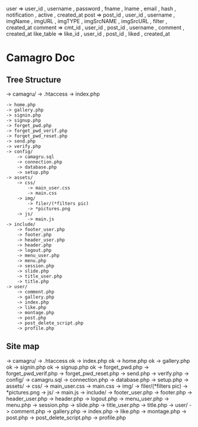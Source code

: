user        => user_id , username , password , fname , lname , email , hash , notification , active , created_at
post        => post_id , user_id , username , imgName , imgURL , imgTYPE , imgSrcNAME , imgSrcURL ,  filter , created_at
comment     => cmt_id  , user_id , post_id , username , comment , created_at
like_table  => like_id , user_id , post_id , liked , created_at

# Camagro Doc

## Tree Structure
-> camagru/
    -> .htaccess
    -> index.php
 
    -> home.php
    -> gallery.php
    -> signin.php
    -> signup.php 
    -> forget_pwd.php
    -> forget_pwd_verif.php
    -> forget_pwd_reset.php
    -> send.php
    -> verify.php
    -> config/
        -> camagru.sql
        -> connection.php
        -> database.php
        -> setup.php
    -> assets/
        -> css/
            -> main_user.css
            -> main.css
        -> img/
            -> filer/(*filters pic)
            -> *pictures.png
        -> js/
            -> main.js
    -> include/
        -> footer_user.php
        -> footer.php
        -> header_user.php
        -> header.php
        -> logout.php
        -> menu_user.php
        -> menu.php
        -> session.php
        -> slide.php
        -> title_user.php
        -> title.php
    -> user/
        -> comment.php
        -> gallery.php
        -> index.php
        -> like.php
        -> montage.php
        -> post.php
        -> post_delete_script.php
        -> profile.php

## Site map
-> camagru/
    -> .htaccess ok
    -> index.php ok 
    -> home.php  ok
    -> gallery.php ok
    -> signin.php ok
    -> signup.php ok
    -> forget_pwd.php
    -> forget_pwd_verif.php
    -> forget_pwd_reset.php
    -> send.php
    -> verify.php
    -> config/
        -> camagru.sql
        -> connection.php
        -> database.php
        -> setup.php
    -> assets/
        -> css/
            -> main_user.css
            -> main.css
        -> img/
            -> filer/(*filters pic)
            -> *pictures.png
        -> js/
            -> main.js
    -> include/
        -> footer_user.php
        -> footer.php
        -> header_user.php
        -> header.php
        -> logout.php
        -> menu_user.php
        -> menu.php
        -> session.php
        -> slide.php
        -> title_user.php
        -> title.php
    -> user/
        -> comment.php
        -> gallery.php
        -> index.php
        -> like.php
        -> montage.php
        -> post.php
        -> post_delete_script.php
        -> profile.php